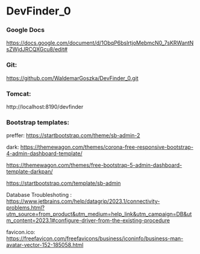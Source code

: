 # DevFinder_0

### Google Docs
https://docs.google.com/document/d/1ObqP6bslrtjoMebmcN0_7sKRWantNsZWjdJRCQXGcu8/edit#

### Git:
https://github.com/WaldemarGoszka/DevFinder_0.git

### Tomcat:
http://localhost:8190/devfinder

### Bootstrap templates:
preffer:
https://startbootstrap.com/theme/sb-admin-2

dark:
https://themewagon.com/themes/corona-free-responsive-bootstrap-4-admin-dashboard-template/

https://themewagon.com/themes/free-bootstrap-5-admin-dashboard-template-darkpan/

https://startbootstrap.com/template/sb-admin

Database Troubleshoting :
https://www.jetbrains.com/help/datagrip/2023.1/connectivity-problems.html?utm_source=from_product&utm_medium=help_link&utm_campaign=DB&utm_content=2023.1#configure-driver-from-the-existing-procedure

favicon.ico:
https://freefavicon.com/freefavicons/business/iconinfo/business-man-avatar-vector-152-185058.html


